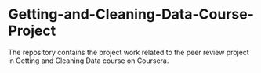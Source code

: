 # Getting-and-Cleaning-Data-Course-Project
The repository contains the project work related to the peer review project in Getting and Cleaning Data course on Coursera.
